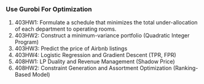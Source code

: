 ### Use Gurobi For Optimization 

1. 403HW1: Formulate a schedule that minimizes the total under-allocation of each department to operating rooms.
2. 403HW2: Construct a minimum-variance portfolio (Quadratic Integer Program)
3. 403HW3: Predict the price of Airbnb listings
4. 403HW4: Logistic Regression and Gradient Descent (TPR, FPR)
5. 408HW1: LP Duality and Revenue Management (Shadow Price)
6. 408HW2: Constraint Generation and Assortment Optimization (Ranking-Based Model)


